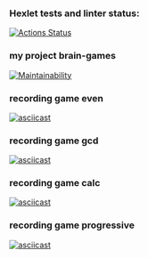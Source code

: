 ### Hexlet tests and linter status:
[![Actions Status](https://github.com/vitaliiIT0/python-project-49/actions/workflows/hexlet-check.yml/badge.svg)](https://github.com/vitaliiIT0/python-project-49/actions)

### my project brain-games
[![Maintainability](https://api.codeclimate.com/v1/badges/<badge-id>/maintainability)](https://codeclimate.com/github/<user>/<repo>/maintainability)

### recording game even
[![asciicast](https://asciinema.org/a/590UtX6yhMaPAhLDUg7RlBWiB.svg)](https://asciinema.org/a/590UtX6yhMaPAhLDUg7RlBWiB)

### recording game gcd
[![asciicast](https://asciinema.org/a/gOo07GHNNHydhoDA2jznP24Bn.svg)](https://asciinema.org/a/gOo07GHNNHydhoDA2jznP24Bn)

### recording game calc
[![asciicast](https://asciinema.org/a/raMyQxWMsF3ZTEAOgbBHAi96V.svg)](https://asciinema.org/a/raMyQxWMsF3ZTEAOgbBHAi96V)

### recording game progressive
[![asciicast](https://asciinema.org/a/6Qu4QMysJC45XOzzKa2qVi6rH.svg)](https://asciinema.org/a/6Qu4QMysJC45XOzzKa2qVi6rH)
